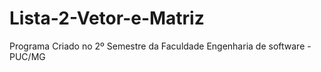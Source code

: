 # Lista-2-Vetor-e-Matriz
 
 Programa Criado no 2º Semestre da Faculdade Engenharia de software - PUC/MG

